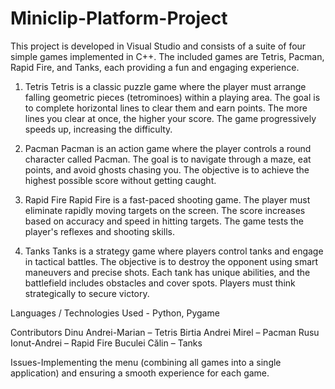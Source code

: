 # Miniclip-Platform-Project

This project is developed in Visual Studio and consists of a suite of four simple games implemented in C++. The included games are Tetris, Pacman, Rapid Fire, and Tanks, each providing a fun and engaging experience.

1. Tetris
Tetris is a classic puzzle game where the player must arrange falling geometric pieces (tetrominoes) within a playing area. The goal is to complete horizontal lines to clear them and earn points. The more lines you clear at once, the higher your score. The game progressively speeds up, increasing the difficulty.

2. Pacman
Pacman is an action game where the player controls a round character called Pacman. The goal is to navigate through a maze, eat points, and avoid ghosts chasing you. The objective is to achieve the highest possible score without getting caught.

3. Rapid Fire
Rapid Fire is a fast-paced shooting game. The player must eliminate rapidly moving targets on the screen. The score increases based on accuracy and speed in hitting targets. The game tests the player's reflexes and shooting skills.

4. Tanks
Tanks is a strategy game where players control tanks and engage in tactical battles. The objective is to destroy the opponent using smart maneuvers and precise shots. Each tank has unique abilities, and the battlefield includes obstacles and cover spots. Players must think strategically to secure victory.

Languages / Technologies Used - Python, Pygame

Contributors
Dinu Andrei-Marian – Tetris
Birtia Andrei Mirel – Pacman
Rusu Ionut-Andrei – Rapid Fire
Buculei Călin – Tanks

Issues-Implementing the menu (combining all games into a single application) and ensuring a smooth experience for each game.
